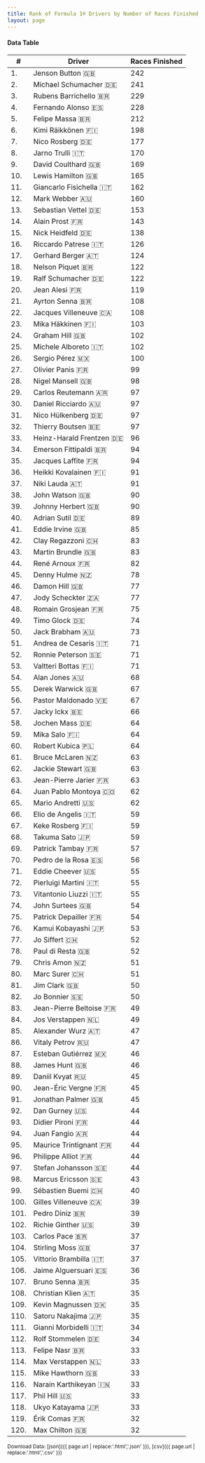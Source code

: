 ```yaml
---
title: Rank of Formula 1® Drivers by Number of Races Finished
layout: page
---
```


<canvas id="chart" width="400" height="180"></canvas>
<script>
var data = {
    "datasets": [
        {
            "backgroundColor": "#f3a935",
            "borderColor": "#f68639",
            "borderWidth": 1,
            "data": [
                242.0,
                241.0,
                229.0,
                228.0,
                212.0,
                198.0,
                177.0,
                170.0,
                169.0,
                165.0,
                162.0,
                160.0,
                153.0,
                143.0,
                138.0,
                126.0,
                124.0,
                122.0,
                122.0,
                119.0,
                108.0,
                108.0,
                103.0,
                102.0,
                102.0,
                100.0,
                99.0,
                98.0,
                97.0,
                97.0,
                97.0,
                97.0,
                96.0,
                94.0,
                94.0,
                91.0,
                91.0,
                90.0,
                90.0,
                89.0,
                85.0,
                83.0,
                83.0,
                82.0,
                78.0,
                77.0,
                77.0,
                75.0,
                74.0,
                73.0,
                71.0,
                71.0,
                71.0,
                68.0,
                67.0,
                67.0,
                66.0,
                64.0,
                64.0,
                64.0,
                63.0,
                63.0,
                63.0,
                62.0,
                62.0,
                59.0,
                59.0,
                59.0,
                57.0,
                56.0,
                55.0,
                55.0,
                55.0,
                54.0,
                54.0,
                53.0,
                52.0,
                52.0,
                51.0,
                51.0,
                50.0,
                50.0,
                49.0,
                49.0,
                47.0,
                47.0,
                46.0,
                46.0,
                45.0,
                45.0,
                45.0,
                44.0,
                44.0,
                44.0,
                44.0,
                44.0,
                44.0,
                43.0,
                40.0,
                39.0,
                39.0,
                39.0,
                37.0,
                37.0,
                37.0,
                36.0,
                35.0,
                35.0,
                35.0,
                35.0,
                34.0,
                34.0,
                33.0,
                33.0,
                33.0,
                33.0,
                33.0,
                33.0,
                32.0,
                32.0
            ],
            "label": "Races Finished"
        }
    ],
    "labels": [
        "Jenson Button",
        "Michael Schumacher",
        "Rubens Barrichello",
        "Fernando Alonso",
        "Felipe Massa",
        "Kimi Räikkönen",
        "Nico Rosberg",
        "Jarno Trulli",
        "David Coulthard",
        "Lewis Hamilton",
        "Giancarlo Fisichella",
        "Mark Webber",
        "Sebastian Vettel",
        "Alain Prost",
        "Nick Heidfeld",
        "Riccardo Patrese",
        "Gerhard Berger",
        "Nelson Piquet",
        "Ralf Schumacher",
        "Jean Alesi",
        "Ayrton Senna",
        "Jacques Villeneuve",
        "Mika Häkkinen",
        "Graham Hill",
        "Michele Alboreto",
        "Sergio Pérez",
        "Olivier Panis",
        "Nigel Mansell",
        "Carlos Reutemann",
        "Daniel Ricciardo",
        "Nico Hülkenberg",
        "Thierry Boutsen",
        "Heinz-Harald Frentzen",
        "Emerson Fittipaldi",
        "Jacques Laffite",
        "Heikki Kovalainen",
        "Niki Lauda",
        "John Watson",
        "Johnny Herbert",
        "Adrian Sutil",
        "Eddie Irvine",
        "Clay Regazzoni",
        "Martin Brundle",
        "René Arnoux",
        "Denny Hulme",
        "Damon Hill",
        "Jody Scheckter",
        "Romain Grosjean",
        "Timo Glock",
        "Jack Brabham",
        "Andrea de Cesaris",
        "Ronnie Peterson",
        "Valtteri Bottas",
        "Alan Jones",
        "Derek Warwick",
        "Pastor Maldonado",
        "Jacky Ickx",
        "Jochen Mass",
        "Mika Salo",
        "Robert Kubica",
        "Bruce McLaren",
        "Jackie Stewart",
        "Jean-Pierre Jarier",
        "Juan Pablo Montoya",
        "Mario Andretti",
        "Elio de Angelis",
        "Keke Rosberg",
        "Takuma Sato",
        "Patrick Tambay",
        "Pedro de la Rosa",
        "Eddie Cheever",
        "Pierluigi Martini",
        "Vitantonio Liuzzi",
        "John Surtees",
        "Patrick Depailler",
        "Kamui Kobayashi",
        "Jo Siffert",
        "Paul di Resta",
        "Chris Amon",
        "Marc Surer",
        "Jim Clark",
        "Jo Bonnier",
        "Jean-Pierre Beltoise",
        "Jos Verstappen",
        "Alexander Wurz",
        "Vitaly Petrov",
        "Esteban Gutiérrez",
        "James Hunt",
        "Daniil Kvyat",
        "Jean-Éric Vergne",
        "Jonathan Palmer",
        "Dan Gurney",
        "Didier Pironi",
        "Juan Fangio",
        "Maurice Trintignant",
        "Philippe Alliot",
        "Stefan Johansson",
        "Marcus Ericsson",
        "Sébastien Buemi",
        "Gilles Villeneuve",
        "Pedro Diniz",
        "Richie Ginther",
        "Carlos Pace",
        "Stirling Moss",
        "Vittorio Brambilla",
        "Jaime Alguersuari",
        "Bruno Senna",
        "Christian Klien",
        "Kevin Magnussen",
        "Satoru Nakajima",
        "Gianni Morbidelli",
        "Rolf Stommelen",
        "Felipe Nasr",
        "Max Verstappen",
        "Mike Hawthorn",
        "Narain Karthikeyan",
        "Phil Hill",
        "Ukyo Katayama",
        "Érik Comas",
        "Max Chilton"
    ]
};
var options = {
  legend: {
    display: false
  },
  scales: {
    xAxes: [{
      ticks: {
        beginAtZero: true,
        maxRotation: 180,
        display: window.innerWidth > 800
      }
    }],
    yAxes: [{
      ticks: {
        beginAtZero: true
      }
    }]
  },
  onResize: function(chart, size) {
    chart.options.scales.xAxes[0].ticks.display = size.width > 800;
  }
};
new Chart("chart", {
    data: data,
    type: 'bar',
    options: options
});
</script>



#### Data Table

| # | Driver | Races Finished |
|--|--|--|
| 1. | Jenson Button 🇬🇧 | 242 |
| 2. | Michael Schumacher 🇩🇪 | 241 |
| 3. | Rubens Barrichello 🇧🇷 | 229 |
| 4. | Fernando Alonso 🇪🇸 | 228 |
| 5. | Felipe Massa 🇧🇷 | 212 |
| 6. | Kimi Räikkönen 🇫🇮 | 198 |
| 7. | Nico Rosberg 🇩🇪 | 177 |
| 8. | Jarno Trulli 🇮🇹 | 170 |
| 9. | David Coulthard 🇬🇧 | 169 |
| 10. | Lewis Hamilton 🇬🇧 | 165 |
| 11. | Giancarlo Fisichella 🇮🇹 | 162 |
| 12. | Mark Webber 🇦🇺 | 160 |
| 13. | Sebastian Vettel 🇩🇪 | 153 |
| 14. | Alain Prost 🇫🇷 | 143 |
| 15. | Nick Heidfeld 🇩🇪 | 138 |
| 16. | Riccardo Patrese 🇮🇹 | 126 |
| 17. | Gerhard Berger 🇦🇹 | 124 |
| 18. | Nelson Piquet 🇧🇷 | 122 |
| 19. | Ralf Schumacher 🇩🇪 | 122 |
| 20. | Jean Alesi 🇫🇷 | 119 |
| 21. | Ayrton Senna 🇧🇷 | 108 |
| 22. | Jacques Villeneuve 🇨🇦 | 108 |
| 23. | Mika Häkkinen 🇫🇮 | 103 |
| 24. | Graham Hill 🇬🇧 | 102 |
| 25. | Michele Alboreto 🇮🇹 | 102 |
| 26. | Sergio Pérez 🇲🇽 | 100 |
| 27. | Olivier Panis 🇫🇷 | 99 |
| 28. | Nigel Mansell 🇬🇧 | 98 |
| 29. | Carlos Reutemann 🇦🇷 | 97 |
| 30. | Daniel Ricciardo 🇦🇺 | 97 |
| 31. | Nico Hülkenberg 🇩🇪 | 97 |
| 32. | Thierry Boutsen 🇧🇪 | 97 |
| 33. | Heinz-Harald Frentzen 🇩🇪 | 96 |
| 34. | Emerson Fittipaldi 🇧🇷 | 94 |
| 35. | Jacques Laffite 🇫🇷 | 94 |
| 36. | Heikki Kovalainen 🇫🇮 | 91 |
| 37. | Niki Lauda 🇦🇹 | 91 |
| 38. | John Watson 🇬🇧 | 90 |
| 39. | Johnny Herbert 🇬🇧 | 90 |
| 40. | Adrian Sutil 🇩🇪 | 89 |
| 41. | Eddie Irvine 🇬🇧 | 85 |
| 42. | Clay Regazzoni 🇨🇭 | 83 |
| 43. | Martin Brundle 🇬🇧 | 83 |
| 44. | René Arnoux 🇫🇷 | 82 |
| 45. | Denny Hulme 🇳🇿 | 78 |
| 46. | Damon Hill 🇬🇧 | 77 |
| 47. | Jody Scheckter 🇿🇦 | 77 |
| 48. | Romain Grosjean 🇫🇷 | 75 |
| 49. | Timo Glock 🇩🇪 | 74 |
| 50. | Jack Brabham 🇦🇺 | 73 |
| 51. | Andrea de Cesaris 🇮🇹 | 71 |
| 52. | Ronnie Peterson 🇸🇪 | 71 |
| 53. | Valtteri Bottas 🇫🇮 | 71 |
| 54. | Alan Jones 🇦🇺 | 68 |
| 55. | Derek Warwick 🇬🇧 | 67 |
| 56. | Pastor Maldonado 🇻🇪 | 67 |
| 57. | Jacky Ickx 🇧🇪 | 66 |
| 58. | Jochen Mass 🇩🇪 | 64 |
| 59. | Mika Salo 🇫🇮 | 64 |
| 60. | Robert Kubica 🇵🇱 | 64 |
| 61. | Bruce McLaren 🇳🇿 | 63 |
| 62. | Jackie Stewart 🇬🇧 | 63 |
| 63. | Jean-Pierre Jarier 🇫🇷 | 63 |
| 64. | Juan Pablo Montoya 🇨🇴 | 62 |
| 65. | Mario Andretti 🇺🇸 | 62 |
| 66. | Elio de Angelis 🇮🇹 | 59 |
| 67. | Keke Rosberg 🇫🇮 | 59 |
| 68. | Takuma Sato 🇯🇵 | 59 |
| 69. | Patrick Tambay 🇫🇷 | 57 |
| 70. | Pedro de la Rosa 🇪🇸 | 56 |
| 71. | Eddie Cheever 🇺🇸 | 55 |
| 72. | Pierluigi Martini 🇮🇹 | 55 |
| 73. | Vitantonio Liuzzi 🇮🇹 | 55 |
| 74. | John Surtees 🇬🇧 | 54 |
| 75. | Patrick Depailler 🇫🇷 | 54 |
| 76. | Kamui Kobayashi 🇯🇵 | 53 |
| 77. | Jo Siffert 🇨🇭 | 52 |
| 78. | Paul di Resta 🇬🇧 | 52 |
| 79. | Chris Amon 🇳🇿 | 51 |
| 80. | Marc Surer 🇨🇭 | 51 |
| 81. | Jim Clark 🇬🇧 | 50 |
| 82. | Jo Bonnier 🇸🇪 | 50 |
| 83. | Jean-Pierre Beltoise 🇫🇷 | 49 |
| 84. | Jos Verstappen 🇳🇱 | 49 |
| 85. | Alexander Wurz 🇦🇹 | 47 |
| 86. | Vitaly Petrov 🇷🇺 | 47 |
| 87. | Esteban Gutiérrez 🇲🇽 | 46 |
| 88. | James Hunt 🇬🇧 | 46 |
| 89. | Daniil Kvyat 🇷🇺 | 45 |
| 90. | Jean-Éric Vergne 🇫🇷 | 45 |
| 91. | Jonathan Palmer 🇬🇧 | 45 |
| 92. | Dan Gurney 🇺🇸 | 44 |
| 93. | Didier Pironi 🇫🇷 | 44 |
| 94. | Juan Fangio 🇦🇷 | 44 |
| 95. | Maurice Trintignant 🇫🇷 | 44 |
| 96. | Philippe Alliot 🇫🇷 | 44 |
| 97. | Stefan Johansson 🇸🇪 | 44 |
| 98. | Marcus Ericsson 🇸🇪 | 43 |
| 99. | Sébastien Buemi 🇨🇭 | 40 |
| 100. | Gilles Villeneuve 🇨🇦 | 39 |
| 101. | Pedro Diniz 🇧🇷 | 39 |
| 102. | Richie Ginther 🇺🇸 | 39 |
| 103. | Carlos Pace 🇧🇷 | 37 |
| 104. | Stirling Moss 🇬🇧 | 37 |
| 105. | Vittorio Brambilla 🇮🇹 | 37 |
| 106. | Jaime Alguersuari 🇪🇸 | 36 |
| 107. | Bruno Senna 🇧🇷 | 35 |
| 108. | Christian Klien 🇦🇹 | 35 |
| 109. | Kevin Magnussen 🇩🇰 | 35 |
| 110. | Satoru Nakajima 🇯🇵 | 35 |
| 111. | Gianni Morbidelli 🇮🇹 | 34 |
| 112. | Rolf Stommelen 🇩🇪 | 34 |
| 113. | Felipe Nasr 🇧🇷 | 33 |
| 114. | Max Verstappen 🇳🇱 | 33 |
| 115. | Mike Hawthorn 🇬🇧 | 33 |
| 116. | Narain Karthikeyan 🇮🇳 | 33 |
| 117. | Phil Hill 🇺🇸 | 33 |
| 118. | Ukyo Katayama 🇯🇵 | 33 |
| 119. | Érik Comas 🇫🇷 | 32 |
| 120. | Max Chilton 🇬🇧 | 32 |

<small>Download Data: [json]({{ page.url | replace:'.html','.json' }}), [csv]({{ page.url | replace:'.html','.csv' }})</small>
